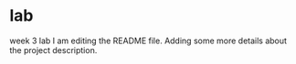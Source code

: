 # lab
week 3 lab
I am editing the README file. 
Adding some more details about 
the project description.
